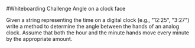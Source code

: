 #Whiteboarding Challenge
Angle on a clock face

Given a string representing the time on a digital clock (e.g., "12:25", "3:27") write a method to determine the angle between the hands of an analog clock. Assume that both the hour and the minute hands move every minute by the appropriate amount.

